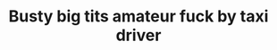 ---
layout: post
title: Busty big tits amateur fuck by taxi driver
duration: '09:54'
view: 225
rate: 2
video: 'http://fantasti.cc/embed/628249/'
category:
 - busty
 - gorgeous
 - rough
 - blowjob
 - milf
 - outdoor
 - blonde
tags: 
 - sucked
 - fucked
 - big-tits
priority: 0.9
changefreq: daily
---